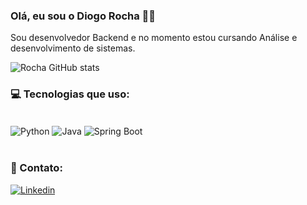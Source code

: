 ### Olá, eu sou o Diogo Rocha 👋🏻

Sou desenvolvedor Backend e no momento estou cursando Análise e desenvolvimento de sistemas.

![Rocha GitHub stats](https://github-readme-stats.vercel.app/api?username=Diogo1000&show_icons=true&theme=radical)

### :computer: Tecnologias que uso:

<div style="display: inline_block"><br/>
<img align="center" alt="Python" src="https://img.shields.io/badge/Python-14354C?style=for-the-badge&logo=python&logoColor=white"/>
<img align="center" alt="Java" src="https://img.shields.io/badge/Java-ED8B00?style=for-the-badge&logo=openjdk&logoColor=white"/>
<img align="center" alt="Spring Boot" src="https://img.shields.io/badge/Spring_Boot-F2F4F9?style=for-the-badge&logo=spring-boot"/>
</div><br/>

### :iphone: Contato:
<div>
  <a target="_blank" href="https://www.linkedin.com/in/diogo-fulgencio-rocha-9aaa64284"><img alt= "Linkedin" src="https://img.shields.io/badge/LinkedIn-0077B5?style=for-the-badge&logo=linkedin&logoColor=white" target="_blank"></a>
  
</div>

